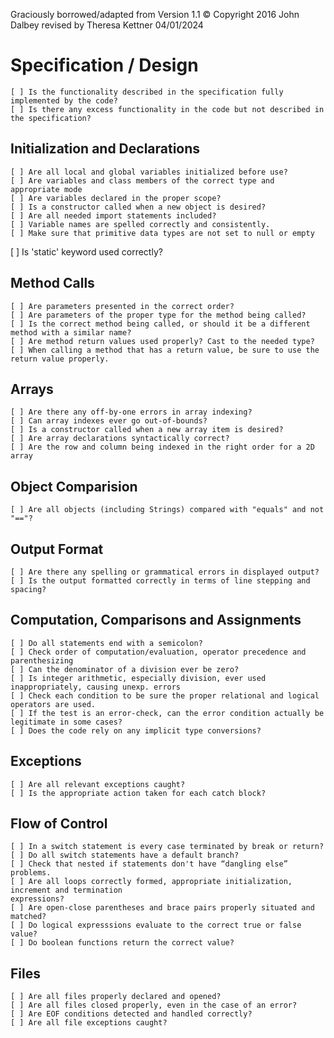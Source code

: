 Graciously borrowed/adapted from Version 1.1 © Copyright 2016 John Dalbey revised by Theresa Kettner
04/01/2024
# Specification / Design
    [ ] Is the functionality described in the specification fully implemented by the code?
    [ ] Is there any excess functionality in the code but not described in the specification?
## Initialization and Declarations
    [ ] Are all local and global variables initialized before use?
    [ ] Are variables and class members of the correct type and appropriate mode
    [ ] Are variables declared in the proper scope?
    [ ] Is a constructor called when a new object is desired?
    [ ] Are all needed import statements included?
    [ ] Variable names are spelled correctly and consistently.
    [ ] Make sure that primitive data types are not set to null or empty
[ ] Is 'static' keyword used correctly?
## Method Calls
    [ ] Are parameters presented in the correct order?
    [ ] Are parameters of the proper type for the method being called?
    [ ] Is the correct method being called, or should it be a different method with a similar name?
    [ ] Are method return values used properly? Cast to the needed type?
    [ ] When calling a method that has a return value, be sure to use the return value properly.
## Arrays
    [ ] Are there any off-by-one errors in array indexing?
    [ ] Can array indexes ever go out-of-bounds?
    [ ] Is a constructor called when a new array item is desired?
    [ ] Are array declarations syntactically correct?
    [ ] Are the row and column being indexed in the right order for a 2D array
## Object Comparision
    [ ] Are all objects (including Strings) compared with "equals" and not "=="?
## Output Format
    [ ] Are there any spelling or grammatical errors in displayed output?
    [ ] Is the output formatted correctly in terms of line stepping and spacing?

## Computation, Comparisons and Assignments
    [ ] Do all statements end with a semicolon?
    [ ] Check order of computation/evaluation, operator precedence and parenthesizing
    [ ] Can the denominator of a division ever be zero?
    [ ] Is integer arithmetic, especially division, ever used inappropriately, causing unexp. errors 
    [ ] Check each condition to be sure the proper relational and logical operators are used.
    [ ] If the test is an error-check, can the error condition actually be legitimate in some cases?
    [ ] Does the code rely on any implicit type conversions?
## Exceptions
    [ ] Are all relevant exceptions caught?
    [ ] Is the appropriate action taken for each catch block?
## Flow of Control
    [ ] In a switch statement is every case terminated by break or return?
    [ ] Do all switch statements have a default branch?
    [ ] Check that nested if statements don't have “dangling else” problems.
    [ ] Are all loops correctly formed, appropriate initialization, increment and termination
    expressions?
    [ ] Are open-close parentheses and brace pairs properly situated and matched?
    [ ] Do logical expresssions evaluate to the correct true or false value?
    [ ] Do boolean functions return the correct value?
## Files
    [ ] Are all files properly declared and opened?
    [ ] Are all files closed properly, even in the case of an error?
    [ ] Are EOF conditions detected and handled correctly?
    [ ] Are all file exceptions caught?